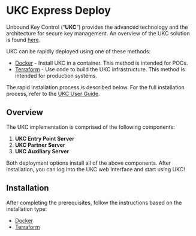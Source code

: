 # UKC Express Deploy

Unbound Key Control (“**UKC**”) provides the advanced technology and the architecture for secure key management. An overview of the UKC solution is found [here](https://www.unboundtech.com/product/unbound-key-control/).

UKC can be rapidly deployed using one of these methods:
- [Docker](https://hub.docker.com/?overlay=onboarding) - Install UKC in a container. This method is intended for POCs.
- [Terraform](https://www.terraform.io/downloads.html) - Use code to build the UKC infrastructure. This method is intended for production systems.

The rapid installation process is described below. For the full installation process, refer to the [UKC User Guide](https://www.unboundtech.com/docs/UKC/UKC_User_Guide/HTML/Content/Products/UKC-EKM/UKC_User_Guide/Installation/A1.html).

## Overview

The UKC implementation is comprised of the following components:

1. **UKC Entry Point Server**
2. **UKC Partner Server**
3. **UKC Auxiliary Server**

Both deployment options install all of the above components. After installation, you can log into the UKC web interface and start using UKC!

## Installation
After completing the prerequisites, follow the instructions based on the installation type:
- [Docker](./ukc-docker)
- [Terraform](./ukc-terraform)
